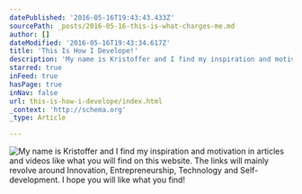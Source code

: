 ```yaml
---
datePublished: '2016-05-16T19:43:43.433Z'
sourcePath: _posts/2016-05-16-this-is-what-charges-me.md
author: []
dateModified: '2016-05-16T19:43:34.617Z'
title: 'This Is How I Develope!'
description: 'My name is Kristoffer and I find my inspiration and motivation in articles and videos like what you will find on this website. The links will mainly revolve around Innovation, Entrepreneurship, Technology and Self-development. I hope you will like what you find!'
starred: true
inFeed: true
hasPage: true
inNav: false
url: this-is-how-i-develope/index.html
_context: 'http://schema.org'
_type: Article

---
```

![My name is Kristoffer and I find my inspiration and motivation in articles and videos like what you will find on this website. The links will mainly revolve around Innovation, Entrepreneurship, Technology and Self-development. I hope you will like what you find!](https://the-grid-user-content.s3-us-west-2.amazonaws.com/bb02b10e-bc54-46e3-8451-2a86522c79e6.gif)